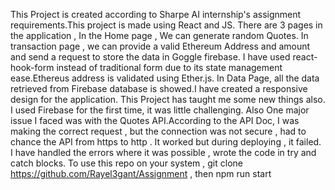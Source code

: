 This Project is created according to Sharpe AI internship's assignment requirements.This project is made using React and JS.
There are 3 pages in the application , In the Home page , We can generate random Quotes. In transaction page , we can provide a valid Ethereum Address and amount and send a request to store the data in Goggle firebase. I have used react-hook-form instead of traditional form due to its state management ease.Ethereus address is validated using Ether.js. In Data Page, all the data retrieved from Firebase database is showed.I have created a responsive design for the application.
This Project has taught me some new things also. I used Firebase for the first time, it was little challenging. Also One major issue I faced was with the Quotes API.According to the API Doc, I was making the correct request , but the connection was not secure , had to chance the API from https to http . It worked but during deploying , it failed.
I have handled the errors where it was possible , wrote the code in try and catch blocks.
To use this repo on your system , git clone https://github.com/Rayel3gant/Assignment , then npm run start

